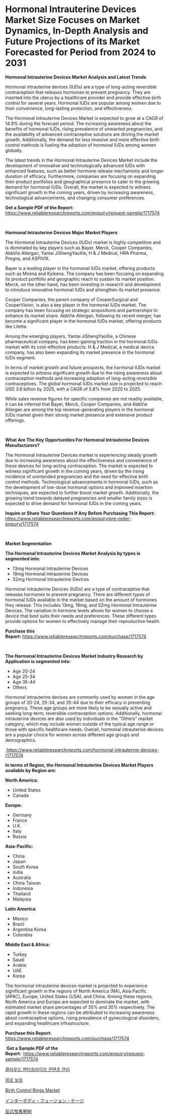 <p><h1>Hormonal Intrauterine Devices Market Size Focuses on Market Dynamics, In-Depth Analysis and Future Projections of its Market Forecasted for Period from 2024 to 2031</h1></p><p><strong>Hormonal Intrauterine Devices Market Analysis and Latest Trends</strong></p>
<p><p>Hormonal intrauterine devices (IUDs) are a type of long-acting reversible contraception that releases hormones to prevent pregnancy. They are inserted into the uterus by a healthcare provider and provide effective birth control for several years. Hormonal IUDs are popular among women due to their convenience, long-lasting protection, and effectiveness.</p><p>The Hormonal Intrauterine Devices Market is expected to grow at a CAGR of 14.9% during the forecast period. The increasing awareness about the benefits of hormonal IUDs, rising prevalence of unwanted pregnancies, and the availability of advanced contraceptive solutions are driving the market growth. Additionally, the demand for less invasive and more effective birth control methods is fueling the adoption of hormonal IUDs among women globally.</p><p>The latest trends in the Hormonal Intrauterine Devices Market include the development of innovative and technologically advanced IUDs with enhanced features, such as better hormone release mechanisms and longer duration of efficacy. Furthermore, companies are focusing on expanding their product portfolios and geographical presence to cater to the growing demand for hormonal IUDs. Overall, the market is expected to witness significant growth in the coming years, driven by increasing awareness, technological advancements, and changing consumer preferences.</p></p>
<p><strong>Get a Sample PDF of the Report:&nbsp;</strong> <a href="https://www.reliableresearchreports.com/enquiry/request-sample/1717574">https://www.reliableresearchreports.com/enquiry/request-sample/1717574</a></p>
<p>&nbsp;</p>
<p><strong>Hormonal Intrauterine Devices Major Market Players</strong></p>
<p><p>The Hormonal Intrauterine Devices (IUDs) market is highly competitive and is dominated by key players such as Bayer, Merck, Cooper Companies, AbbVie Allergan, Yantai JiShengYaoXie, H & J Medical, HRA Pharma, Pregna, and ASPIVIX. </p><p>Bayer is a leading player in the hormonal IUDs market, offering products such as Mirena and Kyleena. The company has been focusing on expanding its product portfolio and geographic reach to sustain its market position. Merck, on the other hand, has been investing in research and development to introduce innovative hormonal IUDs and strengthen its market presence.</p><p>Cooper Companies, the parent company of CooperSurgical and CooperVision, is also a key player in the hormonal IUDs market. The company has been focusing on strategic acquisitions and partnerships to enhance its market share. AbbVie Allergan, following its recent merger, has become a significant player in the hormonal IUDs market, offering products like Liletta.</p><p>Among the emerging players, Yantai JiShengYaoXie, a Chinese pharmaceutical company, has been gaining traction in the hormonal IUDs market with its cost-effective products. H & J Medical, a medical device company, has also been expanding its market presence in the hormonal IUDs segment.</p><p>In terms of market growth and future prospects, the hormonal IUDs market is expected to witness significant growth due to the rising awareness about contraception methods and increasing adoption of long-acting reversible contraceptives. The global hormonal IUDs market size is projected to reach USD 3.6 billion by 2025, with a CAGR of 5.8% from 2020 to 2025.</p><p>While sales revenue figures for specific companies are not readily available, it can be inferred that Bayer, Merck, Cooper Companies, and AbbVie Allergan are among the top revenue-generating players in the hormonal IUDs market given their strong market presence and extensive product offerings.</p></p>
<p>&nbsp;</p>
<p><strong>What Are The Key Opportunities For Hormonal Intrauterine Devices Manufacturers?</strong></p>
<p><p>The Hormonal Intrauterine Devices market is experiencing steady growth due to increasing awareness about the effectiveness and convenience of these devices for long-acting contraception. The market is expected to witness significant growth in the coming years, driven by the rising incidence of unintended pregnancies and the need for effective birth control methods. Technological advancements in hormonal IUDs, such as the development of low-dose hormonal options and improved insertion techniques, are expected to further boost market growth. Additionally, the growing trend towards delayed pregnancies and smaller family sizes is expected to drive demand for hormonal IUDs in the coming years.</p></p>
<p><strong>Inquire or Share Your Questions If Any Before Purchasing This Report:</strong> <a href="https://www.reliableresearchreports.com/enquiry/pre-order-enquiry/1717574">https://www.reliableresearchreports.com/enquiry/pre-order-enquiry/1717574</a></p>
<p>&nbsp;</p>
<p><strong>Market Segmentation</strong></p>
<p><strong>The Hormonal Intrauterine Devices Market Analysis by types is segmented into:</strong></p>
<p><ul><li>13mg Hormonal Intrauterine Devices</li><li>19mg Hormonal Intrauterine Devices</li><li>52mg Hormonal Intrauterine Devices</li></ul></p>
<p><p>Hormonal Intrauterine Devices (IUDs) are a type of contraceptive that releases hormones to prevent pregnancy. There are different types of hormonal IUDs available in the market based on the amount of hormones they release. This includes 13mg, 19mg, and 52mg Hormonal Intrauterine Devices. The variation in hormone levels allows for women to choose a device that best suits their needs and preferences. These different types provide options for women to effectively manage their reproductive health.</p></p>
<p><strong>Purchase this Report:&nbsp;</strong><a href="https://www.reliableresearchreports.com/purchase/1717574">https://www.reliableresearchreports.com/purchase/1717574</a></p>
<p>&nbsp;</p>
<p><strong>The Hormonal Intrauterine Devices Market Industry Research by Application is segmented into:</strong></p>
<p><ul><li>Age 20-24</li><li>Age 25-34</li><li>Age 35-44</li><li>Others</li></ul></p>
<p><p>Hormonal intrauterine devices are commonly used by women in the age groups of 20-24, 25-34, and 35-44 due to their efficacy in preventing pregnancy. These age groups are more likely to be sexually active and seeking long-term, reversible contraception options. Additionally, hormonal intrauterine devices are also used by individuals in the "Others" market category, which may include women outside of the typical age range or those with specific healthcare needs. Overall, hormonal intrauterine devices are a popular choice for women across different age groups and demographics.</p></p>
<p><a href="https://www.reliableresearchreports.com/hormonal-intrauterine-devices-r1717574">&nbsp;https://www.reliableresearchreports.com/hormonal-intrauterine-devices-r1717574</a></p>
<p><strong>In terms of Region, the Hormonal Intrauterine Devices Market Players available by Region are:</strong></p>
<p>
    <p> <strong> North America: </strong>
        <ul>
            <li>United States</li>
            <li>Canada</li>
        </ul>
        </p> 
    <p> <strong> Europe: </strong>
        <ul>
            <li>Germany</li>
            <li>France</li>
            <li>U.K.</li>
            <li>Italy</li>
            <li>Russia</li>
        </ul>
        </p> 
    <p> <strong> Asia-Pacific: </strong>
        <ul>
            <li>China</li>
            <li>Japan</li>
            <li>South Korea</li>
            <li>India</li>
            <li>Australia</li>
            <li>China Taiwan</li>
            <li>Indonesia</li>
            <li>Thailand</li>
            <li>Malaysia</li>
        </ul>
        </p> 
    <p> <strong> Latin America: </strong>
        <ul>
            <li>Mexico</li>
            <li>Brazil</li>
            <li>Argentina Korea</li>
            <li>Colombia</li>
        </ul>
        </p> 
    <p> <strong> Middle East & Africa: </strong>
        <ul>
            <li>Turkey</li>
            <li>Saudi</li>
            <li>Arabia</li>
            <li>UAE</li>
            <li>Korea</li>
        </ul>
    </p>
    </p>
<p><p>The hormonal intrauterine devices market is projected to experience significant growth in the regions of North America (NA), Asia Pacific (APAC), Europe, United States (USA), and China. Among these regions, North America and Europe are expected to dominate the market, with estimated market share percentages of 35% and 30% respectively. The rapid growth in these regions can be attributed to increasing awareness about contraceptive options, rising prevalence of gynecological disorders, and expanding healthcare infrastructure.</p></p>
<p><strong>Purchase this Report: </strong><a href="https://www.reliableresearchreports.com/purchase/1717574">https://www.reliableresearchreports.com/purchase/1717574</a></p>
<p>&nbsp;<strong>Get a Sample PDF of the Report:&nbsp;&nbsp;</strong><a href="https://www.reliableresearchreports.com/enquiry/request-sample/1717574">https://www.reliableresearchreports.com/enquiry/request-sample/1717574</a></p>
<p><strong></strong></p>
<p><p><a href="https://medium.com/@deborahward03/%ED%81%B4%EB%9D%BC%EC%9A%B0%EB%93%9C-%EA%B8%B0%EC%97%85-%EC%BD%98%ED%85%90%EC%B8%A0-%EA%B4%80%EB%A6%AC-%EC%8B%9C%EC%9E%A5-%EC%8B%9C%EC%9E%A5-%EC%A0%90%EC%9C%A0%EC%9C%A8-%EC%8B%9C%EC%9E%A5-%EB%8F%99%ED%96%A5-%EA%B7%B8%EB%A6%AC%EA%B3%A0-%EB%AF%B8%EB%9E%98-%EC%84%B1%EC%9E%A5-%ED%83%90%EC%83%89-68326b695117">클라우드 엔터프라이즈 콘텐츠 관리</a></p><p><a href="https://medium.com/@candidarowe2022/%ED%9A%8C%EB%A1%9C-%EB%B3%B4%ED%98%B8-%EC%8B%9C%EC%9E%A5-%EC%9C%A0%ED%98%95-%EC%9D%91%EC%9A%A9-%EB%B0%8F-%EC%A7%80%EB%A6%AC%EB%B3%84%EB%A1%9C-%EC%A2%85%ED%95%A9-%ED%8F%89%EA%B0%80-aba18dbd2249">회로 보호</a></p><p><a href="https://github.com/MyrtisWest1/Market-Research-Report-List-1/blob/main/birth-control-rings-market.md">Birth Control Rings Market</a></p><p><a href="https://medium.com/@jonathandavies84/%E3%82%A4%E3%83%B3%E3%82%BF%E3%83%BC%E3%83%9C%E3%83%87%E3%82%A3%E3%83%95%E3%83%A5%E3%83%BC%E3%82%B8%E3%83%A7%E3%83%B3%E3%82%B1%E3%83%BC%E3%82%B8%E5%B8%82%E5%A0%B4%E3%81%AF-%E5%B8%82%E5%A0%B4%E3%82%B7%E3%82%A7%E3%82%A2-%E3%82%B5%E3%82%A4%E3%82%BA-2031%E5%B9%B4%E3%81%BE%E3%81%A7%E3%81%AE%E4%BA%88%E6%B8%AC%E3%81%AB%E7%84%A6%E7%82%B9%E3%82%92%E5%BD%93%E3%81%A6%E3%81%A6%E3%81%84%E3%81%BE%E3%81%99-664e9d8fb738">インターボディ・フュージョン・ケージ</a></p><p><a href="https://medium.com/@diegomoen2016/%E3%83%AA%E3%82%A2%E3%82%AF%E3%83%86%E3%82%A3%E3%83%96%E5%B8%8C%E9%87%88%E5%89%A4%E5%B8%82%E5%A0%B4%E3%81%AE%E3%82%B7%E3%82%A7%E3%82%A2%E9%80%B2%E5%8C%96%E3%81%A8%E5%B8%82%E5%A0%B4%E3%81%AE%E6%88%90%E9%95%B7%E3%83%88%E3%83%AC%E3%83%B3%E3%83%89-2024%E5%B9%B4-2031%E5%B9%B4-6241a0869d8b">反応性希釈剤</a></p></p>